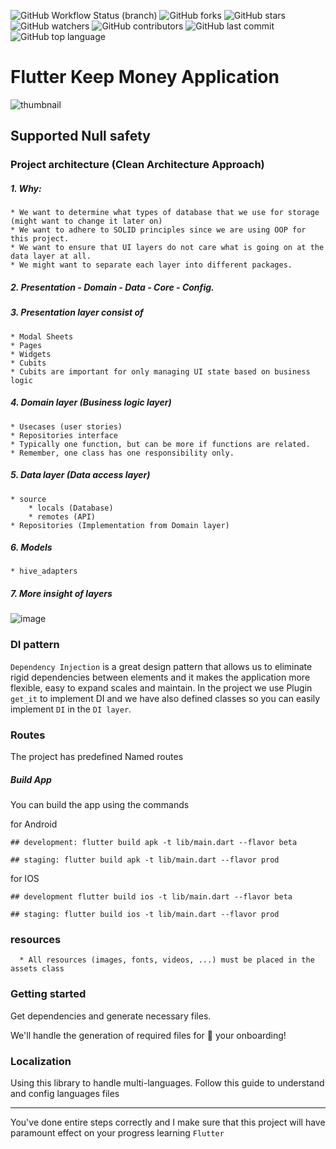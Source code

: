 ![GitHub Workflow Status (branch)](https://img.shields.io/github/workflow/status/iamnijat/keep_money/Flutter%20CI/master)
![GitHub forks](https://img.shields.io/github/forks/iamnijat/keep_money)
![GitHub stars](https://img.shields.io/github/stars/iamnijat/keep_money)
![GitHub watchers](https://img.shields.io/github/watchers/iamnijat/keep_money)
![GitHub contributors](https://img.shields.io/github/contributors/iamnijat/keep_money)
![GitHub last commit](https://img.shields.io/github/last-commit/iamnijat/keep_money)
![GitHub top language](https://img.shields.io/github/languages/top/iamnijat/keep_money)

# Flutter Keep Money Application


![thumbnail](https://user-images.githubusercontent.com/42466886/185780701-c94b156a-4274-4b7f-b5c7-e14a8cc724da.png)


## Supported Null safety

### Project architecture (Clean Architecture Approach)
##### 1. Why:
    * We want to determine what types of database that we use for storage (might want to change it later on)
    * We want to adhere to SOLID principles since we are using OOP for this project.
    * We want to ensure that UI layers do not care what is going on at the data layer at all.
    * We might want to separate each layer into different packages.
##### 2. Presentation - Domain - Data - Core - Config.
##### 3. Presentation layer consist of
    * Modal Sheets
    * Pages
    * Widgets
    * Cubits
    * Cubits are important for only managing UI state based on business logic

##### 4. Domain layer (Business logic layer)
    * Usecases (user stories)
    * Repositories interface
    * Typically one function, but can be more if functions are related.
    * Remember, one class has one responsibility only.

##### 5. Data layer (Data access layer)
    * source
        * locals (Database)
        * remotes (API)
    * Repositories (Implementation from Domain layer)

##### 6. Models 
    * hive_adapters

##### 7. More insight of layers
![image](https://miro.medium.com/max/772/0*sfCDEb571WD-7EfP.jpg)

### DI pattern
`Dependency Injection` is a great design pattern that allows us to eliminate rigid dependencies between elements and it makes the application more flexible, easy to expand scales and maintain.
In the project we use Plugin `get_it` to implement DI and we have also defined classes so you can easily implement `DI` in the `DI layer`.

### Routes
The project has predefined Named routes

##### Build App
You can build the app using the commands

for Android

```
## development: flutter build apk -t lib/main.dart --flavor beta

## staging: flutter build apk -t lib/main.dart --flavor prod
```

for IOS

```
## development flutter build ios -t lib/main.dart --flavor beta

## staging: flutter build ios -t lib/main.dart --flavor prod
```

### resources
      * All resources (images, fonts, videos, ...) must be placed in the assets class

### Getting started
Get dependencies and generate necessary files.

We'll handle the generation of required files for 🚀 your onboarding!


### Localization
Using this library to handle multi-languages. Follow this guide to understand and config languages files


---------

You've done entire steps correctly and I make sure that this project will have paramount effect on your progress learning `Flutter`
